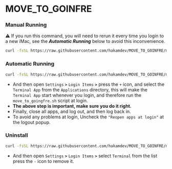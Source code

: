 # MOVE_TO_GOINFRE
### Manual Running
⚠️ If you run this command, you will need to rerun it every time you login to a new iMac, see the ***Automatic Running*** below to avoid this inconvenience.
``` sh
curl -fsSL https://raw.githubusercontent.com/hakamdev/MOVE_TO_GOINFRE/main/move_to_goingfre.sh | zsh
```

### Automatic Running
``` sh
curl -fsSL https://raw.githubusercontent.com/hakamdev/MOVE_TO_GOINFRE/main/installation.sh | zsh
```
- And then open `Settings` **`>`** `Login Items` **`>`** press the `+` icon, and select the `Terminal App` from the `Applications` directory, this will make the `Terminal App` start whenever you login, and therefore run the `move_to_goingfre.sh` script at login.
- **The above step is important, make sure you do it right.**
- Finally, close all apps, and log out, and then log back in.
- To avoid any problems at login, Uncheck the `"Reopen apps at login"` at the logout popup.

### Uninstall
``` sh
curl -fsSL https://raw.githubusercontent.com/hakamdev/MOVE_TO_GOINFRE/main/uninstall.sh | zsh
```
- And then open `Settings` **`>`** `Login Items` **`>`** select `Terminal` from the list press the `-` icon to remove it.

